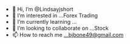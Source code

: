 - 👋 Hi, I’m @Lindsayjshort
- 👀 I’m interested in ...Forex Trading 
- 🌱 I’m currently learning ...
- 💞️ I’m looking to collaborate on ...Stock 
- 📫 How to reach me ...bjbone49@gmail.com 

<!---
Lindsayjshort/Lindsayjshort is a ✨ special ✨ repository because its `README.md` (this file) appears on your GitHub profile.
You can click the Preview link to take a look at your changes.
--->
